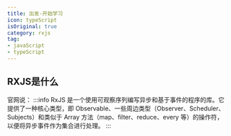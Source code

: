 ```yaml
---
title: 出发-开始学习
icon: typeScript
isOriginal: true
category: rxjs
tag:
- javaScript
- typeScript
---
```


## RXJS是什么
官网说：
:::info
RxJS 是一个使用可观察序列编写异步和基于事件的程序的库。它提供了一种核心类型，即 Observable、一些周边类型（Observer、Scheduler、Subjects）和类似于 Array 方法（map、filter、reduce、every 等）的操作符，以便将异步事件作为集合进行处理。
:::